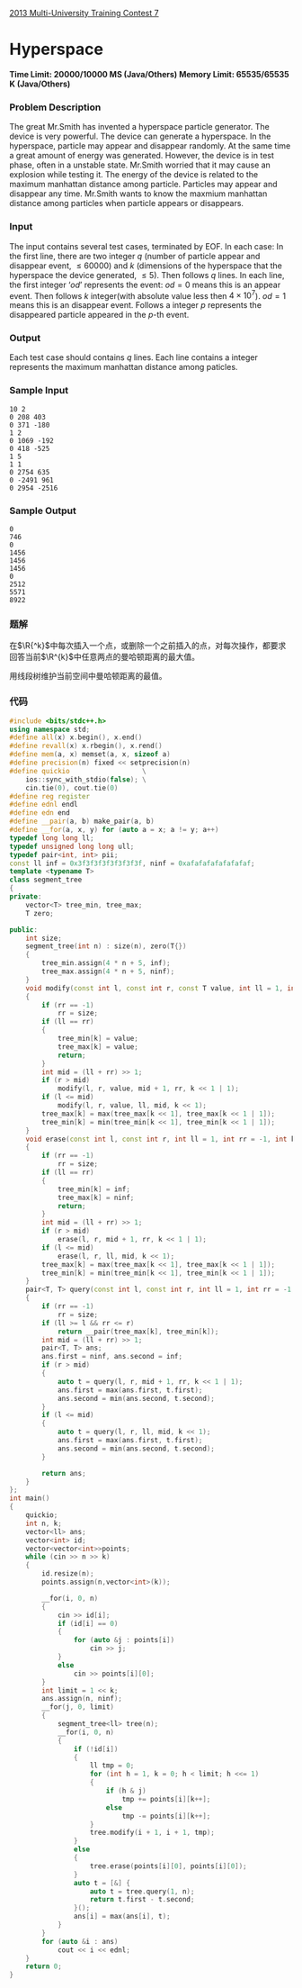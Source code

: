 [2013 Multi-University Training Contest 7](http://acm.hdu.edu.cn/search.php?field=problem&key=2013+Multi-University+Training+Contest+7&source=1&searchmode=source)

# Hyperspace

**Time Limit: 20000/10000 MS (Java/Others)    Memory Limit: 65535/65535 K (Java/Others)**

### Problem Description

The great Mr.Smith has invented a hyperspace particle generator. The device is very powerful. The device can generate a hyperspace. In the hyperspace, particle may appear and disappear randomly. At the same time a great amount of energy was generated.
However, the device is in test phase, often in a unstable state. Mr.Smith worried that it may cause an explosion while testing it. The energy of the device is related to the maximum manhattan distance among particle.
Particles may appear and disappear any time. Mr.Smith wants to know the maxmium manhattan distance among particles when particle appears or disappears.

### Input

The input contains several test cases, terminated by EOF.
In each case: In the first line, there are two integer $q$ (number of particle appear and disappear event, $≤60000$) and $k$ (dimensions of the hyperspace that the hyperspace the device generated, $≤5$). Then follows $q$ lines. In each line, the first integer ‘$od$’ represents the event: $od = 0$ means this is an appear
event. Then follows $k$ integer(with absolute value less then $4 × 10^7$). $od = 1$ means this is an disappear event. Follows a integer $p$ represents the disappeared particle appeared in the $p$-th event.

### Output

Each test case should contains $q$ lines. Each line contains a integer represents the maximum manhattan distance among paticles.

### Sample Input

```
10 2
0 208 403
0 371 -180
1 2
0 1069 -192
0 418 -525
1 5
1 1
0 2754 635
0 -2491 961
0 2954 -2516
```

### Sample Output

```
0
746
0
1456
1456
1456
0
2512
5571
8922
```

### 题解

在$\R{^k}$中每次插入一个点，或删除一个之前插入的点，对每次操作，都要求回答当前$\R^{k}$中任意两点的曼哈顿距离的最大值。

用线段树维护当前空间中曼哈顿距离的最值。

### 代码

```c++
#include <bits/stdc++.h>
using namespace std;
#define all(x) x.begin(), x.end()
#define revall(x) x.rbegin(), x.rend()
#define mem(a, x) memset(a, x, sizeof a)
#define precision(n) fixed << setprecision(n)
#define quickio                  \
	ios::sync_with_stdio(false); \
	cin.tie(0), cout.tie(0)
#define reg register
#define ednl endl
#define edn end
#define __pair(a, b) make_pair(a, b)
#define __for(a, x, y) for (auto a = x; a != y; a++)
typedef long long ll;
typedef unsigned long long ull;
typedef pair<int, int> pii;
const ll inf = 0x3f3f3f3f3f3f3f3f, ninf = 0xafafafafafafafaf;
template <typename T>
class segment_tree
{
private:
	vector<T> tree_min, tree_max;
	T zero;

public:
	int size;
	segment_tree(int n) : size(n), zero(T{})
	{
		tree_min.assign(4 * n + 5, inf);
		tree_max.assign(4 * n + 5, ninf);
	}
	void modify(const int l, const int r, const T value, int ll = 1, int rr = -1, int k = 1)
	{
		if (rr == -1)
			rr = size;
		if (ll == rr)
		{
			tree_min[k] = value;
			tree_max[k] = value;
			return;
		}
		int mid = (ll + rr) >> 1;
		if (r > mid)
			modify(l, r, value, mid + 1, rr, k << 1 | 1);
		if (l <= mid)
			modify(l, r, value, ll, mid, k << 1);
		tree_max[k] = max(tree_max[k << 1], tree_max[k << 1 | 1]);
		tree_min[k] = min(tree_min[k << 1], tree_min[k << 1 | 1]);
	}
	void erase(const int l, const int r, int ll = 1, int rr = -1, int k = 1)
	{
		if (rr == -1)
			rr = size;
		if (ll == rr)
		{
			tree_min[k] = inf;
			tree_max[k] = ninf;
			return;
		}
		int mid = (ll + rr) >> 1;
		if (r > mid)
			erase(l, r, mid + 1, rr, k << 1 | 1);
		if (l <= mid)
			erase(l, r, ll, mid, k << 1);
		tree_max[k] = max(tree_max[k << 1], tree_max[k << 1 | 1]);
		tree_min[k] = min(tree_min[k << 1], tree_min[k << 1 | 1]);
	}
	pair<T, T> query(const int l, const int r, int ll = 1, int rr = -1, int k = 1)
	{
		if (rr == -1)
			rr = size;
		if (ll >= l && rr <= r)
			return __pair(tree_max[k], tree_min[k]);
		int mid = (ll + rr) >> 1;
		pair<T, T> ans;
		ans.first = ninf, ans.second = inf;
		if (r > mid)
		{
			auto t = query(l, r, mid + 1, rr, k << 1 | 1);
			ans.first = max(ans.first, t.first);
			ans.second = min(ans.second, t.second);
		}
		if (l <= mid)
		{
			auto t = query(l, r, ll, mid, k << 1);
			ans.first = max(ans.first, t.first);
			ans.second = min(ans.second, t.second);
		}

		return ans;
	}
};
int main()
{
	quickio;
	int n, k;
	vector<ll> ans;
	vector<int> id;
	vector<vector<int>>points;
	while (cin >> n >> k)
	{
		id.resize(n);
		points.assign(n,vector<int>(k));

		__for(i, 0, n)
		{
			cin >> id[i];
			if (id[i] == 0)
			{
				for (auto &j : points[i])
					cin >> j;
			}
			else
				cin >> points[i][0];
		}
		int limit = 1 << k;
		ans.assign(n, ninf);
		__for(j, 0, limit)
		{
			segment_tree<ll> tree(n);
			__for(i, 0, n)
			{
				if (!id[i])
				{
					ll tmp = 0;
					for (int h = 1, k = 0; h < limit; h <<= 1)
					{
						if (h & j)
							tmp += points[i][k++];
						else
							tmp -= points[i][k++];
					}
					tree.modify(i + 1, i + 1, tmp);
				}
				else
				{
					tree.erase(points[i][0], points[i][0]);
				}
				auto t = [&] {
					auto t = tree.query(1, n);
					return t.first - t.second;
				}();
				ans[i] = max(ans[i], t);
			}
		}
		for (auto &i : ans)
			cout << i << ednl;
	}
	return 0;
}
```

